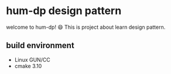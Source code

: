 # hum-dp design pattern
welcome to hum-dp! :smile:
This is project about learn design pattern.

## build environment
- Linux GUN/CC
- cmake 3.10